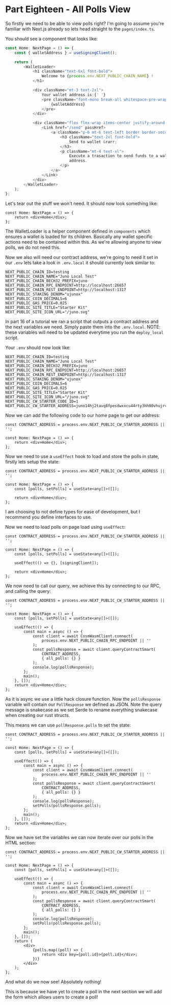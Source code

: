 # Part Eighteen - All Polls View

So firstly we need to be able to view polls right?
I'm going to assume you're familiar with Next.js already so lets head straight to the `pages/index.ts`.

You should see a component that looks like:

```typescript
const Home: NextPage = () => {
    const { walletAddress } = useSigningClient();

    return (
        <WalletLoader>
            <h1 className="text-6xl font-bold">
                Welcome to {process.env.NEXT_PUBLIC_CHAIN_NAME} !
            </h1>

            <div className="mt-3 text-2xl">
                Your wallet address is:{' '}
                <pre className="font-mono break-all whitespace-pre-wrap">
                    {walletAddress}
                </pre>
            </div>

            <div className="flex flex-wrap items-center justify-around max-w-4xl mt-6 max-w-full sm:w-full">
                <Link href="/send" passHref>
                    <a className="p-6 mt-6 text-left border border-secondary hover:border-primary w-96 rounded-xl hover:text-primary focus:text-primary-focus">
                        <h3 className="text-2xl font-bold">
                            Send to wallet &rarr;
                        </h3>
                        <p className="mt-4 text-xl">
                            Execute a trasaction to send funds to a wallet
                            address.
                        </p>
                    </a>
                </Link>
            </div>
        </WalletLoader>
    );
};
```

Let's tear out the stuff we won't need. It should now look something like:

```tsx
const Home: NextPage = () => {
    return <div>Home</div>;
};
```

The WalletLoader is a helper component defined in `components` which ensures a wallet is loaded for its children. Basically any wallet specific actions need to be contained within this. As we're allowing anyone to view polls, we do not need this.

Now we also will need our contract address, we're going to need it set in our `.env` lets take a look in `.env.local` it should currently look similar to:

```.env
NEXT_PUBLIC_CHAIN_ID=testing
NEXT_PUBLIC_CHAIN_NAME="Juno Local Test"
NEXT_PUBLIC_CHAIN_BECH32_PREFIX=juno
NEXT_PUBLIC_CHAIN_RPC_ENDPOINT=http://localhost:26657
NEXT_PUBLIC_CHAIN_REST_ENDPOINT=http://localhost:1317
NEXT_PUBLIC_STAKING_DENOM="ujunox"
NEXT_PUBLIC_COIN_DECIMALS=6
NEXT_PUBLIC_GAS_PRICE=0.025
NEXT_PUBLIC_SITE_TITLE="Starter Kit"
NEXT_PUBLIC_SITE_ICON_URL="/juno.svg"
```

In part 16 of a tutorial we ran a script that outputs a contract address and the next variables we need. Simply paste them into the `.env.local`. NOTE: these variables will need to be updated everytime you run the `deploy_local` script.

Your `.env` should now look like:

```.env
NEXT_PUBLIC_CHAIN_ID=testing
NEXT_PUBLIC_CHAIN_NAME="Juno Local Test"
NEXT_PUBLIC_CHAIN_BECH32_PREFIX=juno
NEXT_PUBLIC_CHAIN_RPC_ENDPOINT=http://localhost:26657
NEXT_PUBLIC_CHAIN_REST_ENDPOINT=http://localhost:1317
NEXT_PUBLIC_STAKING_DENOM="ujunox"
NEXT_PUBLIC_COIN_DECIMALS=6
NEXT_PUBLIC_GAS_PRICE=0.025
NEXT_PUBLIC_SITE_TITLE="Starter Kit"
NEXT_PUBLIC_SITE_ICON_URL="/juno.svg"
NEXT_PUBLIC_CW_STARTER_CODE_ID=1
NEXT_PUBLIC_CW_STARTER_ADDRESS=juno14hj2tavq8fpesdwxxcu44rty3hh90vhujrvcmstl4zr3txmfvw9skjuwg8
```

Now we can add the following code to our home page to get our address:

```tsx
const CONTRACT_ADDRESS = process.env.NEXT_PUBLIC_CW_STARTER_ADDRESS || '';

const Home: NextPage = () => {
    return <div>Home</div>;
};
```

Now we need to use a `useEffect` hook to load and store the polls in state, firstly lets setup the state:

```tsx
const CONTRACT_ADDRESS = process.env.NEXT_PUBLIC_CW_STARTER_ADDRESS || '';

const Home: NextPage = () => {
    const [polls, setPolls] = useState<any[]>([]);

    return <div>Home</div>;
};
```

I am choosing to not define types for ease of development, but I recommend you define interfaces to use.

Now we need to load polls on page load using `useEffect`:

```tsx
const CONTRACT_ADDRESS = process.env.NEXT_PUBLIC_CW_STARTER_ADDRESS || '';

const Home: NextPage = () => {
    const [polls, setPolls] = useState<any[]>([]);

    useEffect(() => {}, [signingClient]);

    return <div>Home</div>;
};
```

We now need to call our query, we achieve this by connecting to our RPC, and calling the query:

```tsx
const CONTRACT_ADDRESS = process.env.NEXT_PUBLIC_CW_STARTER_ADDRESS || '';

const Home: NextPage = () => {
    const [polls, setPolls] = useState<any[]>([]);

    useEffect(() => {
        const main = async () => {
            const client = await CosmWasmClient.connect(
                process.env.NEXT_PUBLIC_CHAIN_RPC_ENDPOINT || ''
            );
            const pollsResponse = await client.queryContractSmart(
                CONTRACT_ADDRESS,
                { all_polls: {} }
            );
            console.log(pollsResponse);
        };
        main();
    }, []);
    return <div>Home</div>;
};
```

As it is async we use a little hack closure function. Now the `pollsResponse` variable will contain our `PollResponse` we defined as JSON. Note the query message is snakecase as we set Serde to rename everything snakecase when creating our rust structs.

This means we can use `pollResponse.polls` to set the state:

```tsx
const CONTRACT_ADDRESS = process.env.NEXT_PUBLIC_CW_STARTER_ADDRESS || '';

const Home: NextPage = () => {
    const [polls, setPolls] = useState<any[]>([]);

    useEffect(() => {
        const main = async () => {
            const client = await CosmWasmClient.connect(
                process.env.NEXT_PUBLIC_CHAIN_RPC_ENDPOINT || ''
            );
            const pollsResponse = await client.queryContractSmart(
                CONTRACT_ADDRESS,
                { all_polls: {} }
            );
            console.log(pollsResponse);
            setPolls(pollsResponse.polls);
        };
        main();
    }, []);
    return <div>Home</div>;
};
```

Now we have set the variables we can now iterate over our polls in the HTML section:

```tsx
const CONTRACT_ADDRESS = process.env.NEXT_PUBLIC_CW_STARTER_ADDRESS || '';

const Home: NextPage = () => {
    const [polls, setPolls] = useState<any[]>([]);

    useEffect(() => {
        const main = async () => {
            const client = await CosmWasmClient.connect(
                process.env.NEXT_PUBLIC_CHAIN_RPC_ENDPOINT || ''
            );
            const pollsResponse = await client.queryContractSmart(
                CONTRACT_ADDRESS,
                { all_polls: {} }
            );
            console.log(pollsResponse);
            setPolls(pollsResponse.polls);
        };
        main();
    }, []);
    return (
        <div>
            {polls.map((poll) => {
                return <div key={poll.id}>{poll.id}</div>;
            })}
        </div>
    );
};
```

And what do we now see! Absolutely nothing!

This is because we have yet to create a poll in the next section we will add the form which allows users to create a poll!
